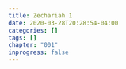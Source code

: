 ```yaml
---
title: Zechariah 1
date: 2020-03-28T20:28:54-04:00
categories: []
tags: []
chapter: "001"
inprogress: false
---
```


